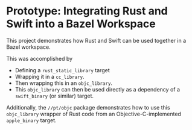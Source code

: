 # Prototype: Integrating Rust and Swift into a Bazel Workspace

This project demonstrates how Rust and Swift can be used together in a Bazel
workspace.

This was accomplished by

- Defining a `rust_static_library` target
- Wrapping it in a `cc_library`.
- Then wrapping this in an `objc_library`.
- This `objc_library` can then be used directly as a dependency of a
	`swift_binary` (or similar) target.

Additionally, the `//pt/objc` package demonstrates how to use this
`objc_library` wrapper of Rust code from an Objective-C-implemented
`apple_binary` target.
